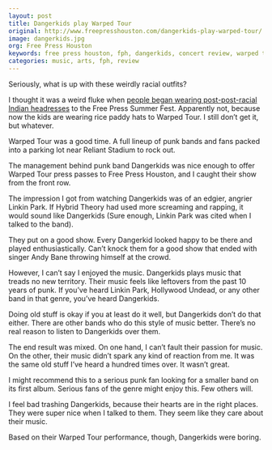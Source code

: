 ```yaml
---
layout: post
title: Dangerkids play Warped Tour
original: http://www.freepresshouston.com/dangerkids-play-warped-tour/
image: dangerkids.jpg
org: Free Press Houston
keywords: free press houston, fph, dangerkids, concert review, warped tour
categories: music, arts, fph, review
---
```


Seriously, what is up with these weirdly racial outfits?

<!--break-->

I thought it was a weird fluke when [people began wearing post-post-racial Indian headresses](http://www.freepresshouston.com/fpsf-2014-recap/) to the Free Press Summer Fest. Apparently not, because now the kids are wearing rice paddy hats to Warped Tour. I still don’t get it, but whatever.

Warped Tour was a good time. A full lineup of punk bands and fans packed into a parking lot near Reliant Stadium to rock out.

The management behind punk band Dangerkids was nice enough to offer Warped Tour press passes to Free Press Houston, and I caught their show from the front row.

The impression I got from watching Dangerkids was of an edgier, angrier Linkin Park. If Hybrid Theory had used more screaming and rapping, it would sound like Dangerkids (Sure enough, Linkin Park was cited when I talked to the band).

They put on a good show. Every Dangerkid looked happy to be there and played enthusiastically. Can’t knock them for a good show that ended with singer Andy Bane throwing himself at the crowd.

However, I can’t say I enjoyed the music. Dangerkids plays music that treads no new territory. Their music feels like leftovers from the past 10 years of punk. If you’ve heard Linkin Park, Hollywood Undead, or any other band in that genre, you’ve heard Dangerkids.

Doing old stuff is okay if you at least do it well, but Dangerkids don’t do that either. There are other bands who do this style of music better. There’s no real reason to listen to Dangerkids over them.

The end result was mixed. On one hand, I can’t fault their passion for music. On the other, their music didn’t spark any kind of reaction from me. It was the same old stuff I’ve heard a hundred times over. It wasn’t great.

I might recommend this to a serious punk fan looking for a smaller band on its first album. Serious fans of the genre might enjoy this. Few others will.

I feel bad trashing Dangerkids, because their hearts are in the right places. They were super nice when I talked to them. They seem like they care about their music.

Based on their Warped Tour performance, though, Dangerkids were boring.